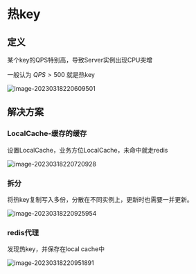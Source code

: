 # 热key

## 定义

某个key的QPS特别高，导致Server实例出现CPU突增



一般认为 $QPS > 500$ 就是热key



![image-20230318220609501](https://pic-1257412153.cos.ap-nanjing.myqcloud.com/images/images/2023/03/18/image-20230318220609501-b08e6c.png)



## 解决方案

### LocalCache-缓存的缓存

设置LocalCache，业务方位LocalCache，未命中就走redis



![image-20230318220720928](https://pic-1257412153.cos.ap-nanjing.myqcloud.com/images/images/2023/03/18/image-20230318220720928-1cffe5.png)



### 拆分

将热key复制写入多份，分散在不同实例上，更新时也需要一并更新。

![image-20230318220925954](https://pic-1257412153.cos.ap-nanjing.myqcloud.com/images/images/2023/03/18/image-20230318220925954-91c95c.png)

### redis代理

发现热key，并保存在local cache中

![image-20230318220951891](https://pic-1257412153.cos.ap-nanjing.myqcloud.com/images/images/2023/03/18/image-20230318220951891-c93f74.png)